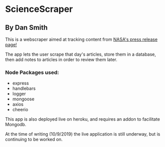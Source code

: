 # ScienceScraper
## By Dan Smith

This is a webscraper aimed at tracking content from [NASA's press release page!](https://www.nasa.gov/content/science-mission-directorate-press-releases)

The app lets the user scrape that day's articles, store them in a database, then add notes to articles in order to review them later. 

### Node Packages used:
* express 
* handlebars 
* logger 
* mongoose 
* axios 
* cheerio 

This app is also deployed live on heroku, and requires an addon to facilitate Mongodb.

At the time of writing (10/9/2019) the live application is still underway, but is continuing to be worked on.